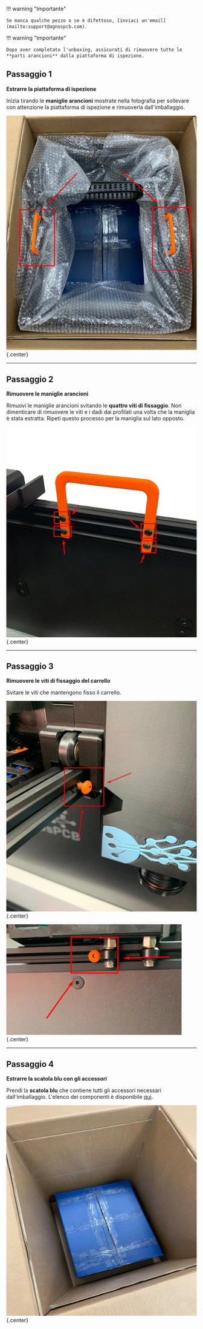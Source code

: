 !!! warning "Importante"

    Se manca qualche pezzo o se è difettoso, [inviaci un'email](mailto:support@agnospcb.com).

!!! warning "Importante"

    Dopo aver completato l'unboxing, assicurati di rimuovere tutte le **parti arancioni** dalla piattaforma di ispezione.

## Passaggio 1
**Estrarre la piattaforma di ispezione**

Inizia tirando le **maniglie arancioni** mostrate nella fotografia per sollevare con attenzione la piattaforma di ispezione e rimuoverla dall'imballaggio.

![Scatola](../assets/v7/unpack-1.png){.center}

---

## Passaggio 2
**Rimuovere le maniglie arancioni**

Rimuovi le maniglie arancioni svitando le **quattro viti di fissaggio**. Non dimenticare di rimuovere le viti e i dadi dai profilati una volta che la maniglia è stata estratta. Ripeti questo processo per la maniglia sul lato opposto.

![Scatola](../assets/v7/unpack-2.png){.center}

---

## Passaggio 3
**Rimuovere le viti di fissaggio del carrello**

Svitare le viti che mantengono fisso il carrello.

![Scatola](../assets/v7/unpack-3.webp){.center}

![Scatola](../assets/v7/unpack-4.webp){.center}

---

## Passaggio 4
**Estrarre la scatola blu con gli accessori**

Prendi la **scatola blu** che contiene tutti gli accessori necessari dall'imballaggio. L'elenco dei componenti è disponibile [qui](Package_content.md).

![Scatola](../assets/v7/unpack-5.webp){.center}